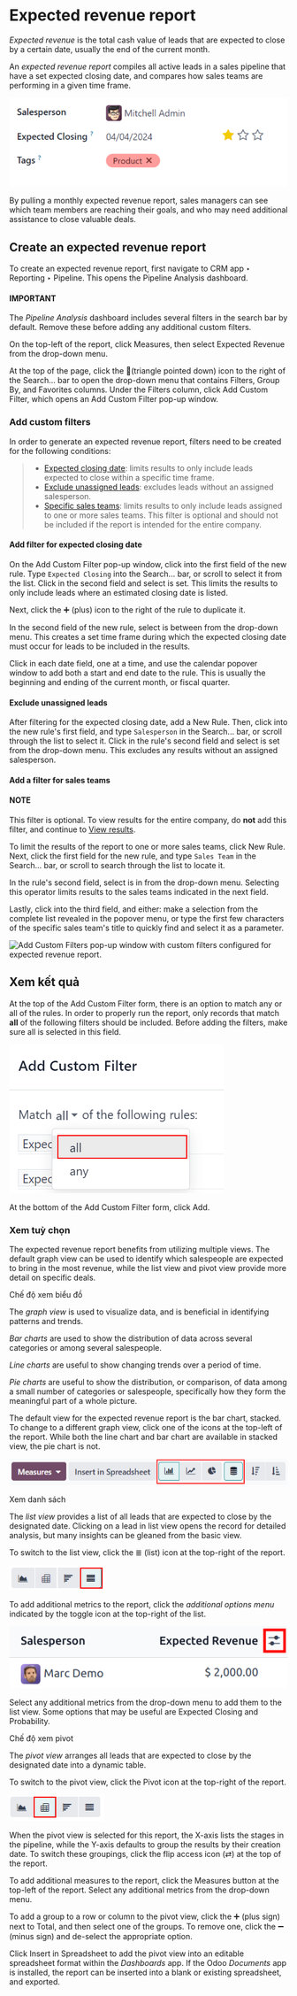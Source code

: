 # Expected revenue report

*Expected revenue* is the total cash value of leads that are expected to close by a certain date,
usually the end of the current month.

An *expected revenue report* compiles all active leads in a sales pipeline that have a set expected
closing date, and compares how sales teams are performing in a given time frame.

![Close up of the expected closing date on a lead in the CRM app.](../../../../_images/expected-revenue-closing.png)

By pulling a monthly expected revenue report, sales managers can see which team members are reaching
their goals, and who may need additional assistance to close valuable deals.

## Create an expected revenue report

To create an expected revenue report, first navigate to CRM app ‣ Reporting ‣
Pipeline. This opens the Pipeline Analysis dashboard.

#### IMPORTANT
The *Pipeline Analysis* dashboard includes several filters in the search bar by default. Remove
these before adding any additional custom filters.

On the top-left of the report, click Measures, then select Expected Revenue
from the drop-down menu.

At the top of the page, click the 🔻(triangle pointed down) icon to the right of the
Search... bar to open the drop-down menu that contains Filters,
Group By, and Favorites columns. Under the Filters column, click
Add Custom Filter, which opens an Add Custom Filter pop-up window.

<a id="expected-revenue-report-custom-filters"></a>

### Add custom filters

In order to generate an expected revenue report, filters need to be created for the following
conditions:

> - [Expected closing date](#expected-revenue-report-closing-date): limits results to only
>   include leads expected to close within a specific time frame.
> - [Exclude unassigned leads](#expected-revenue-report-unassigned-leads): excludes leads
>   without an assigned salesperson.
> - [Specific sales teams](#expected-revenue-report-sales-team): limits results to only include
>   leads assigned to one or more sales teams. This filter is optional and should not be included if
>   the report is intended for the entire company.

<a id="expected-revenue-report-closing-date"></a>

#### Add filter for expected closing date

On the Add Custom Filter pop-up window, click into the first field of the new rule.
Type `Expected Closing` into the Search... bar, or scroll to select it from the list.
Click in the second field and select is set. This limits the results to only include
leads where an estimated closing date is listed.

Next, click the ➕ (plus) icon to the right of the rule to duplicate it.

In the second field of the new rule, select is between from the drop-down menu. This
creates a set time frame during which the expected closing date must occur for leads to be included
in the results.

Click in each date field, one at a time, and use the calendar popover window to add both a start and
end date to the rule. This is usually the beginning and ending of the current month, or fiscal
quarter.

<a id="expected-revenue-report-unassigned-leads"></a>

#### Exclude unassigned leads

After filtering for the expected closing date, add a New Rule. Then, click into the new
rule's first field, and type `Salesperson` in the Search... bar, or scroll through the
list to select it. Click in the rule's second field and select is set from the drop-down
menu. This excludes any results without an assigned salesperson.

<a id="expected-revenue-report-sales-team"></a>

#### Add a filter for sales teams

#### NOTE
This filter is optional. To view results for the entire company, do **not** add this filter, and
continue to [View results](#expected-revenue-report-view-results).

To limit the results of the report to one or more sales teams, click New Rule. Next,
click the first field for the new rule, and type `Sales Team` in the Search... bar, or
scroll to search through the list to locate it.

In the rule's second field, select is in from the drop-down menu. Selecting this
operator limits results to the sales teams indicated in the next field.

Lastly, click into the third field, and either: make a selection from the complete list revealed in
the popover menu, or type the first few characters of the specific sales team's title to quickly
find and select it as a parameter.

![Add Custom Filters pop-up window with custom filters configured for expected revenue
report.](../../../../_images/custom-filters1.png)

<a id="expected-revenue-report-view-results"></a>

## Xem kết quả

At the top of the Add Custom Filter form, there is an option to match any or
all of the rules. In order to properly run the report, only records that match **all**
of the following filters should be included. Before adding the filters, make sure all is
selected in this field.

![Emphasis on the match all filters option on the Add Custom Filter pop-up window.](../../../../_images/match-all-filters.png)

At the bottom of the Add Custom Filter form, click Add.

### Xem tuỳ chọn

The expected revenue report benefits from utilizing multiple views. The default graph view can be
used to identify which salespeople are expected to bring in the most revenue, while the list view
and pivot view provide more detail on specific deals.

Chế độ xem biểu đồ

The *graph view* is used to visualize data, and is beneficial in identifying patterns and
trends.

*Bar charts* are used to show the distribution of data across several categories or among
several salespeople.

*Line charts* are useful to show changing trends over a period of time.

*Pie charts* are useful to show the distribution, or comparison, of data among a small number
of categories or salespeople, specifically how they form the meaningful part of a whole
picture.

The default view for the expected revenue report is the bar chart, stacked. To change to a
different graph view, click one of the icons at the top-left of the report. While both the
line chart and bar chart are available in stacked view, the pie chart is not.

![Close up view of the graph icons on the Pipeline analysis report in the CRM app.](../../../../_images/graph-view-icons.png)

Xem danh sách

The *list view* provides a list of all leads that are expected to close by the designated
date. Clicking on a lead in list view opens the record for detailed analysis, but many
insights can be gleaned from the basic view.

To switch to the list view, click the ≣ (list) icon at the top-right of the
report.

![Close up of the list view icon in the CRM app.](../../../../_images/list-icon1.png)

To add additional metrics to the report, click the *additional options menu* indicated by the
toggle icon at the top-right of the list.

![Close up of the toggle icon in the CRM app.](../../../../_images/toggle-icon.png)

Select any additional metrics from the drop-down menu to add them to the list view. Some
options that may be useful are Expected Closing and Probability.

Chế độ xem pivot

The *pivot view* arranges all leads that are expected to close by the designated date into a
dynamic table.

To switch to the pivot view, click the Pivot icon at the top-right of the report.

![Close up of the pivot view icon in the CRM app.](../../../../_images/pivot-view-icon.png)

When the pivot view is selected for this report, the X-axis lists the stages in
the pipeline, while the Y-axis defaults to group the results by their creation date. To switch
these groupings, click the flip access icon (⇄) at the top of the report.

To add additional measures to the report, click the Measures button at the
top-left of the report. Select any additional metrics from the drop-down menu.

To add a group to a row or column to the pivot view, click the ➕ (plus sign) next
to Total, and then select one of the groups. To remove one, click the
➖ (minus sign) and de-select the appropriate option.

Click Insert in Spreadsheet to add the pivot view into an editable spreadsheet
format within the *Dashboards* app. If the Odoo *Documents* app is installed, the report can
be inserted into a blank or existing spreadsheet, and exported.
